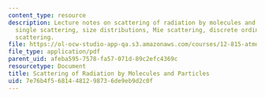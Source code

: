 ```yaml
---
content_type: resource
description: Lecture notes on scattering of radiation by molecules and particles,
  single scattering, size distributions, Mie scattering, discrete ordinates, and multiple
  scattering.
file: https://ol-ocw-studio-app-qa.s3.amazonaws.com/courses/12-815-atmospheric-radiation-fall-2008/7e76b4f56814481298736de9eb9d2c0f_scattering.pdf
file_type: application/pdf
parent_uid: afeba595-7578-fa57-071d-89c2efc4369c
resourcetype: Document
title: Scattering of Radiation by Molecules and Particles
uid: 7e76b4f5-6814-4812-9873-6de9eb9d2c0f
---
```

